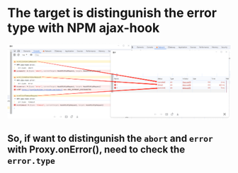 # The target is distingunish the error type with NPM ajax-hook

![GitHub Logo](/src//assets//result.png)

## So, if want to distingunish the `abort` and `error` with Proxy.onError(), need to check the `error.type`
